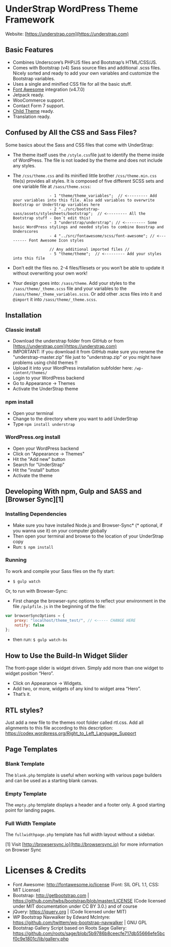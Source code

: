 # UnderStrap WordPress Theme Framework

Website: [https://understrap.com](https://understrap.com)

## Basic Features

* Combines Underscore’s PHP/JS files and Bootstrap’s HTML/CSS/JS.
* Comes with Bootstrap (v4) Sass source files and additional .scss files. Nicely sorted and ready to add your own variables and customize the Bootstrap variables.
* Uses a single and minified CSS file for all the basic stuff.
* [Font Awesome](http://fortawesome.github.io/Font-Awesome/) integration (v4.7.0)
* Jetpack ready.
* WooCommerce support.
* Contact Form 7 support.
* [Child Theme](https://github.com/holger1411/understrap-child) ready.
* Translation ready.

## Confused by All the CSS and Sass Files?

Some basics about the Sass and CSS files that come with UnderStrap:

* The theme itself uses the `/style.css`file just to identify the theme inside of WordPress. The file is not loaded by the theme and does not include any styles.
* The `/css/theme.css` and its minified little brother `/css/theme.min.css` file(s) provides all styles. It is composed of five different SCSS sets and one variable file at `/sass/theme.scss`:

                      - 1 "theme/theme_variables";  // <--------- Add your variables into this file. Also add variables to overwrite Bootstrap or UnderStrap variables here
                      - 2 "../src/bootstrap-sass/assets/stylesheets/bootstrap";  // <--------- All the Bootstrap stuff - Don´t edit this!
                      - 3 "understrap/understrap"; // <--------- Some basic WordPress stylings and needed styles to combine Boostrap and Underscores
                      - 4 "../src/fontawesome/scss/font-awesome"; // <--------- Font Awesome Icon styles

                      // Any additional imported files //
                      - 5 "theme/theme";  // <--------- Add your styles into this file

* Don’t edit the files no. 2-4 files/filesets or you won’t be able to update it without overwriting your own work!
* Your design goes into: `/sass/theme`. Add your styles to the `/sass/theme/_theme.scss` file and your variables to the `/sass/theme/_theme_variables.scss`. Or add other .scss files into it and `@import` it into `/sass/theme/_theme.scss`.

## Installation

### Classic install

* Download the understrap folder from GitHub or from [https://understrap.com](https://understrap.com)
* IMPORTANT: If you download it from GitHub make sure you rename the "understrap-master.zip" file just to "understrap.zip" or you might have problems using child themes !!
* Upload it into your WordPress installation subfolder here: `/wp-content/themes/`
* Login to your WordPress backend
* Go to Appearance → Themes
* Activate the UnderStrap theme

### npm install

* Open your terminal
* Change to the directory where you want to add UnderStrap
* Type `npm install understrap`

### WordPress.org install

* Open your WordPress backend
* Click on "Appearance -> Themes"
* Hit the "Add new" button
* Search for "UnderStrap"
* Hit the "install" button
* Activate the theme

## Developing With npm, Gulp and SASS and [Browser Sync][1]

### Installing Dependencies

* Make sure you have installed Node.js and Browser-Sync* (* optional, if you wanna use it) on your computer globally
* Then open your terminal and browse to the location of your UnderStrap copy
* Run: `$ npm install`

### Running

To work and compile your Sass files on the fly start:

* `$ gulp watch`

Or, to run with Browser-Sync:

* First change the browser-sync options to reflect your environment in the file `/gulpfile.js` in the beginning of the file:

```javascript
var browserSyncOptions = {
    proxy: "localhost/theme_test/", // <----- CHANGE HERE
    notify: false
};
```

* then run: `$ gulp watch-bs`

## How to Use the Build-In Widget Slider

The front-page slider is widget driven. Simply add more than one widget to widget position “Hero”.

* Click on Appearance → Widgets.
* Add two, or more, widgets of any kind to widget area “Hero”.
* That’s it.

## RTL styles?

Just add a new file to the themes root folder called rtl.css. Add all alignments to this file according to this description:
https://codex.wordpress.org/Right_to_Left_Language_Support

## Page Templates

### Blank Template

The `blank.php` template is useful when working with various page builders and can be used as a starting blank canvas.

### Empty Template

The `empty.php` template displays a header and a footer only. A good starting point for landing pages.

### Full Width Template

The `fullwidthpage.php` template has full width layout without a sidebar.

[1] Visit [http://browsersync.io](http://browsersync.io) for more information on Browser Sync

# Licenses & Credits

* Font Awesome: http://fontawesome.io/license (Font: SIL OFL 1.1, CSS: MIT License)
* Bootstrap: http://getbootstrap.com | https://github.com/twbs/bootstrap/blob/master/LICENSE (Code licensed under MIT documentation under CC BY 3.0.)
  and of course
* jQuery: https://jquery.org | (Code licensed under MIT)
* WP Bootstrap Navwalker by Edward McIntyre: https://github.com/twittem/wp-bootstrap-navwalker | GNU GPL
* Bootstrap Gallery Script based on Roots Sage Gallery: https://github.com/roots/sage/blob/5b9786b8ceecfe717db55666efe5bcf0c9e1801c/lib/gallery.php
